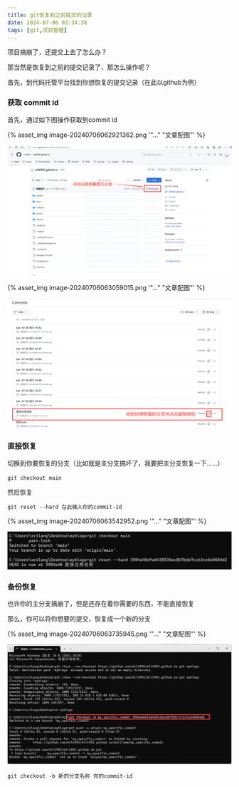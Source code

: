 ```yaml
---
title: git恢复到之前提交的记录
date: 2024-07-06 03:34:38
tags: [git,项目管理]
---
```


项目搞崩了，还提交上去了怎么办？

那当然是恢复到之前的提交记录了，那怎么操作呢？



首先，到代码托管平台找到你想恢复的提交记录（在此以github为例）

### 获取 commit id

首先，通过如下图操作获取到commit id

{% asset_img image-20240706062921362.png '"..." "文章配图"' %}

![image-20240706062921362](./[git]git拯救项目之恢复到之前提交的记录/image-20240706062921362.png)

{% asset_img image-20240706063059015.png '"..." "文章配图"' %}

![image-20240706063059015](./[git]git拯救项目之恢复到之前提交的记录/image-20240706063059015.png)

### 直接恢复

切换到你要恢复的分支（比如就是主分支搞坏了，我要把主分支恢复一下……）

 `git checkout main`

然后恢复 

`git reset --hard 在此输入你的commit-id`

{% asset_img image-20240706063542952.png '"..." "文章配图"' %}

![image-20240706063542952](./[git]git拯救项目之恢复到之前提交的记录/image-20240706063542952.png)

### 备份恢复

也许你的主分支搞崩了，但是还存在着你需要的东西，不能直接恢复

那么，你可以将你想要的提交，恢复成一个新的分支

{% asset_img image-20240706063735945.png '"..." "文章配图"' %}

![image-20240706063735945](./[git]git拯救项目之恢复到之前提交的记录/image-20240706063735945.png)

`git checkout -b 新的分支名称 你的commit-id`
